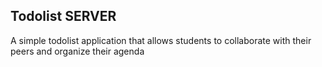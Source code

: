 ## Todolist SERVER
A simple todolist application that allows students to collaborate with their peers and organize their agenda
